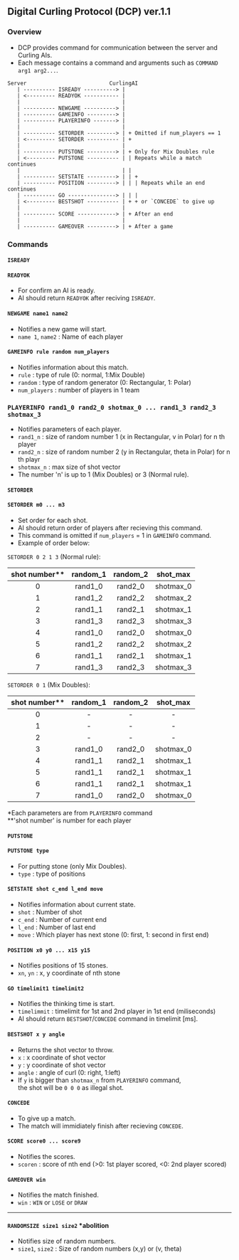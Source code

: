 ## Digital Curling Protocol (DCP) ver.1.1
### Overview
* DCP provides command for communication between the server and Curling AIs.
* Each message contains a command and arguments such as `COMMAND arg1 arg2...`.

~~~
Server                          CurlingAI
   | ---------- ISREADY ----------> |
   | <--------- READYOK ----------- |
   |                                |
   | ---------- NEWGAME ----------> |
   | ---------- GAMEINFO ---------> |
   | ---------- PLAYERINFO -------> |
   |                                |
   | ---------- SETORDER ---------> | + Omitted if num_players == 1
   | <--------- SETORDER ---------- | +
   |                                |
   | ---------- PUTSTONE ---------> | + Only for Mix Doubles rule
   | <--------- PUTSTONE ---------- | | Repeats while a match continues
   |                                | |
   | ---------- SETSTATE ---------> | | +
   | ---------- POSITION ---------> | | | Repeats while an end continues
   | ---------- GO ---------------> | | |
   | <--------- BESTSHOT ---------- | + + or `CONCEDE` to give up
   |                                |
   | ---------- SCORE ------------> | + After an end
   |                                |
   | ---------- GAMEOVER ---------> | + After a game
~~~

### Commands

#### `ISREADY`
#### `READYOK`
* For confirm an AI is ready.
* AI should return `READYOK` after reciving `ISREADY`.

#### `NEWGAME name1 name2`
* Notifies a new game will start.
* `name 1`, `name2` : Name of each player

#### `GAMEINFO rule random num_players`
* Notifies information about this match.
* `rule` : type of rule (0: normal, 1:Mix Double)
* `random` : type of random generator (0: Rectangular, 1: Polar)
* `num_players` : number of players in 1 team

### `PLAYERINFO rand1_0 rand2_0 shotmax_0 ... rand1_3 rand2_3 shotmax_3`
* Notifies parameters of each player.
* `rand1_n` : size of random number 1 (x in Rectangular, v in Polar) for n th player
* `rand2_n` : size of random number 2 (y in Rectangular, theta in Polar) for n th playr
* `shotmax_n` : max size of shot vector
*  The number 'n' is up to 1 (Mix Doubles) or 3 (Normal rule).

#### `SETORDER`
#### `SETORDER m0 ... m3`
* Set order for each shot.
* AI should return order of players after recieving this command.
* This command is omitted if `num_players` = 1 in `GAMEINFO` command.
* Example of order below:

`SETORDER 0 2 1 3` (Normal rule):  

| shot number** | random_1 | random_2 | shot_max |
| :---: | :---: | :---: | :---: |
| 0 | rand1_0 | rand2_0 | shotmax_0 |
| 1 | rand1_2 | rand2_2 | shotmax_2 |
| 2 | rand1_1 | rand2_1 | shotmax_1 |
| 3 | rand1_3 | rand2_3 | shotmax_3 |
| 4 | rand1_0 | rand2_0 | shotmax_0 |
| 5 | rand1_2 | rand2_2 | shotmax_2 |
| 6 | rand1_1 | rand2_1 | shotmax_1 |
| 7 | rand1_3 | rand2_3 | shotmax_3 |

`SETORDER 0 1` (Mix Doubles):  

| shot number** | random_1 | random_2 | shot_max |
| :---: | :---: | :---: | :---: |
| 0 | - | - | - |
| 1 | - | - | - |
| 2 | - | - | - |
| 3 | rand1_0 | rand2_0 | shotmax_0 |
| 4 | rand1_1 | rand2_1 | shotmax_1 |
| 5 | rand1_1 | rand2_1 | shotmax_1 |
| 6 | rand1_1 | rand2_1 | shotmax_1 |
| 7 | rand1_0 | rand2_0 | shotmax_0 |

*Each parameters are from `PLAYERINFO` command  
**'shot number' is number for each player

#### `PUTSTONE`
#### `PUTSTONE type`
* For putting stone (only Mix Doubles).
* `type` : type of positions

#### `SETSTATE shot c_end l_end move`
* Notifies information about current state.
* `shot` : Number of shot
* `c_end` : Number of current end
* `l_end` : Number of last end
* `move` : Which player has next stone (0: first, 1: second in first end)

#### `POSITION x0 y0 ... x15 y15`
* Notifies positions of 15 stones.
* `xn`, `yn` : x, y coordinate of nth stone

#### `GO timelimit1 timelimit2`
* Notifies the thinking time is start.
* `timelimmit` : timelimit for 1st and 2nd player in 1st end (miliseconds)
* AI should return `BESTSHOT`/`CONCEDE` command in timelimit [ms].

#### `BESTSHOT x y angle`
* Returns the shot vector to throw.
* `x` : x coordinate of shot vector
* `y` : y coordinate of shot vector
* `angle` : angle of curl (0: right, 1:left)
* If `y` is bigger than `shotmax_n` from `PLAYERINFO` command,  
the shot will be `0 0 0` as illegal shot.

#### `CONCEDE`
* To give up a match.
* The match will immidiately finish after recieving `CONCEDE`. 

#### `SCORE score0 ... score9`
* Notifies the scores.
* `scoren` : score of nth end (>0: 1st player scored, <0: 2nd player scored)

#### `GAMEOVER win`
* Notifies the  match finished.
* `win` : `WIN` or `LOSE` or `DRAW`

---

#### `RANDOMSIZE size1 size2` *abolition
* Notifies size of random numbers.
* `size1`, `size2` : Size of random numbers (x,y) or (v, theta)
